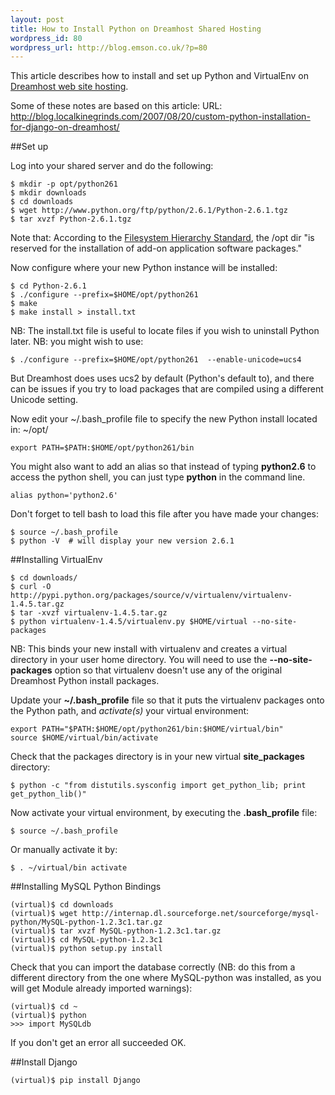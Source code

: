 ```yaml
--- 
layout: post
title: How to Install Python on Dreamhost Shared Hosting
wordpress_id: 80
wordpress_url: http://blog.emson.co.uk/?p=80
---
```

This article describes how to install and set up Python and VirtualEnv on [Dreamhost web site hosting](http://www.dreamhost.com/r.cgi?105422).

Some of these notes are based on this article: 
URL:  http://blog.localkinegrinds.com/2007/08/20/custom-python-installation-for-django-on-dreamhost/


##Set up

Log into your shared server and do the following:

    $ mkdir -p opt/python261
    $ mkdir downloads
    $ cd downloads
    $ wget http://www.python.org/ftp/python/2.6.1/Python-2.6.1.tgz
    $ tar xvzf Python-2.6.1.tgz

Note that:
According to the [Filesystem Hierarchy Standard](http://www.pathname.com/fhs/pub/fhs-2.3.html#OPTADDONAPPLICATIONSOFTWAREPACKAGES), the /opt dir "is reserved for the installation of add-on application software packages."


Now configure where your new Python instance will be installed:

    $ cd Python-2.6.1
    $ ./configure --prefix=$HOME/opt/python261
    $ make
    $ make install > install.txt
    
NB: The install.txt file is useful to locate files if you wish to uninstall Python later.
NB: you might wish to use:
    
    $ ./configure --prefix=$HOME/opt/python261  --enable-unicode=ucs4
    
But Dreamhost does uses ucs2 by default (Python's default to), and there can be issues if you try to load packages that are compiled using a different Unicode setting.


Now edit your ~/.bash_profile file to specify the new Python install located in: ~/opt/

    export PATH=$PATH:$HOME/opt/python261/bin
    
You might also want to add an alias so that instead of typing **python2.6** to access the python shell, you can just type **python** in the command line.

    alias python='python2.6'
    
Don't forget to tell bash to load this file after you have made your changes:

    $ source ~/.bash_profile
    $ python -V  # will display your new version 2.6.1


##Installing VirtualEnv

    $ cd downloads/
    $ curl -O http://pypi.python.org/packages/source/v/virtualenv/virtualenv-1.4.5.tar.gz
    $ tar -xvzf virtualenv-1.4.5.tar.gz
    $ python virtualenv-1.4.5/virtualenv.py $HOME/virtual --no-site-packages

NB: This binds your new install with virtualenv and creates a virtual directory in your user home directory.
You will need to use the **--no-site-packages** option so that virtualenv doesn't use any of the original Dreamhost Python install packages.

Update your **~/.bash_profile** file so that it puts the virtualenv packages onto the Python path, and *activate(s)* your virtual environment:
    
    export PATH="$PATH:$HOME/opt/python261/bin:$HOME/virtual/bin"
    source $HOME/virtual/bin/activate
    
Check that the packages directory is in your new virtual **site_packages** directory:

    $ python -c "from distutils.sysconfig import get_python_lib; print get_python_lib()"

Now activate your virtual environment, by executing the **.bash_profile** file:

    $ source ~/.bash_profile

Or manually activate it by:

    $ . ~/virtual/bin activate


##Installing MySQL Python Bindings

<!-- http://sourceforge.net/projects/mysql-python/files/mysql-python-test/1.2.3c1/MySQL-python-1.2.3c1.tar.gz/download -->

    (virtual)$ cd downloads
    (virtual)$ wget http://internap.dl.sourceforge.net/sourceforge/mysql-python/MySQL-python-1.2.3c1.tar.gz
    (virtual)$ tar xvzf MySQL-python-1.2.3c1.tar.gz
    (virtual)$ cd MySQL-python-1.2.3c1
    (virtual)$ python setup.py install

Check that you can import the database correctly (NB: do this from a different directory from the one where MySQL-python was installed, as you will get Module already imported warnings):
  
    (virtual)$ cd ~
    (virtual)$ python
    >>> import MySQLdb
    
If you don't get an error all succeeded OK.

##Install Django

    (virtual)$ pip install Django
